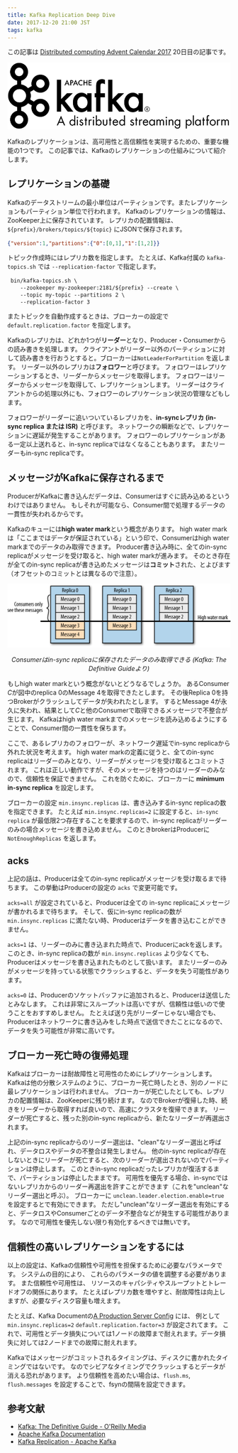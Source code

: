```yaml
---
title: Kafka Replication Deep Dive
date: 2017-12-20 21:00 JST
tags: kafka
---
```


この記事は [Distributed computing Advent Calendar 2017](https://qiita.com/advent-calendar/2017/distributed-computing) 20日目の記事です。

![Apache Kafka Logo](kafka.png)

Kafkaのレプリケーションは、高可用性と高信頼性を実現するための、重要な機能の1つです。
この記事では、Kafkaのレプリケーションの仕組みについて紹介します。

レプリケーションの基礎
----------------------

Kafkaのデータストリームの最小単位はパーティションです。またレプリケーションもパーティション単位で行われます。
Kafkaのレプリケーションの情報は、ZooKeeper上に保存されています。
レプリカの配置情報は、`${prefix}/brokers/topics/${topic}` にJSONで保存されます。

```json
{"version":1,"partitions":{"0":[0,1],"1":[1,2]}}
```

トピック作成時にはレプリカ数を指定します。
たとえば、Kafka付属の `kafka-topics.sh` では `--replication-factor` で指定します。

     bin/kafka-topics.sh \
        --zookeeper my-zookeeper:2181/${prefix} --create \
        --topic my-topic --partitions 2 \
        --replication-factor 3

またトピックを自動作成するときは、ブローカーの設定で `default.replication.factor` を指定します。

Kafkaのレプリカは、どれか1つが**リーダー**となり、Producer・Consumerからの読み書きを処理します。
クライアントがリーダー以外のパーティションに対して読み書きを行おうとすると。ブローカーは`NotLeaderForPartition` を返します。
リーダー以外のレプリカは**フォロワー**と呼びます。
フォロワーはレプリケーションするとき、リーダーからメッセージを取得します。
フォロワーはリーダーからメッセージを取得して、レプリケーションします。
リーダーはクライアントからの処理以外にも、フォロワーのレプリケーション状況の管理などもします。

フォロワーがリーダーに追いついているレプリカを、**in-syncレプリカ (in-sync replica または ISR)** と呼びます。
ネットワークの瞬断などで、レプリケーションに遅延が発生することがあります。
フォロワーのレプリケーションがある一定以上送れると、in-sync replicaではなくなることもあります。
またリーダーもin-sync replicaです。

メッセージがKafkaに保存されるまで
---------------------------------

ProducerがKafkaに書き込んだデータは、Consumerはすぐに読み込めるというわけではありません。
もしそれが可能なら、Consumer間で処理するデータの一貫性が失われるからです。

Kafkaのキューには**high water mark**という概念があります。
high water markは「ここまではデータが保証されている」という印で、Consumerはhigh water markまでのデータのみ取得できます。
Producer書き込み時に、全てのin-sync replicaがメッセージを受け取ると、high water markが進みます。
そのとき存在が全てのin-sync replicaが書き込めたメッセージは**コミット**された、とよびます（オフセットのコミットとは異なるので注意）。

![High water mark](high-water-mark.png)  
<p style='text-align: center; font-style:italic'>
  Consumerはin-sync replicaに保存されたデータのみ取得できる (Kafka: The Definitive Guideより)
</p>

もしhigh water markという概念がないとどうなるでしょうか。
あるConsumer *C*が図中のreplica 0のMessage 4を取得できたとします。
その後Replica 0を持つBrokerがクラッシュしてデータが失われたとします。
するとMessage 4が永久に失われ、結果として*C*と他のConsumerで取得できるメッセージで不整合が生じます。
Kafkaはhigh water markまでのメッセージを読み込めるようにすることで、Consumer間の一貫性を保ちます。

ここで、あるレプリカのフォロワーが、ネットワーク遅延でin-sync replicaから外れた状況を考えます。
high water markの定義に従うと、全てのin-sync replicaはリーダーのみとなり、リーダーがメッセージを受け取るとコミットされます。
これは正しい動作ですが、そのメッセージを持つのはリーダーのみなので、信頼性を保証できません。
これを防ぐために、ブローカーに **minimum in-sync replica** を設定します。

ブローカーの設定 `min.insync.replicas` は、書き込みするin-sync replicaの数を指定できます。
たとえば `min.insync.replicas=2` に設定すると、`in-sync replica` が最低限2つ存在することを要求するので、in-sync replicaがリーダーのみの場合メッセージを書き込めません。
このときbrokerはProducerに `NotEnoughReplicas` を返します。

acks
----

上記の話は、Producerは全てのin-sync replicaがメッセージを受け取るまで待ちます。
この挙動はProducerの設定の `acks` で変更可能です。

`acks=all` が設定されていると、Producerは全ての in-sync replicaにメッセージが書かれるまで待ちます。
そして、仮にin-sync replicaの数が `min.insync.replicas` に満たない時、Producerはデータを書き込むことができません。

`acks=1` は、リーダーのみに書き込まれた時点で、Producerにackを返します。
このとき、in-sync replicaの数が `min.insync.replicas` より少なくても、Producerはメッセージを書き込まれたものとして扱います。
またリーダーのみがメッセージを持っている状態でクラッシュすると、データを失う可能性があります。

`acks=0` は、Producerのソケットバッファに追加されると、Producerは送信したとみなします。
これは非常にスループットは高いですが、信頼性は低いので使うことをおすすめしません。
たとえば送り先がリーダーじゃない場合でも、Producerはネットワークに書き込みをした時点で送信できたことになるので、データを失う可能性が非常に高いです。

ブローカー死亡時の復帰処理
--------------------------

Kafkaはブローカーは耐故障性と可用性のためにレプリケーションします。
Kafkaは他の分散システムのように、ブローカー死亡時したとき、別のノードに最レプリケーションは行われません。
ブローカーが死亡したとしても、レプリカの配置情報は、ZooKeeperに残り続けます。
なのでBrokerが復帰した時、続きをリーダーから取得すれば良いので、高速にクラスタを復帰できます。
リーダーが死亡すると、残った別のin-sync replicaから、新たなリーダーが再選出されます。

上記のin-sync replicaからのリーダー選出は、"clean"なリーダー選出と呼ばれ、データロスやデータの不整合は発生しません。
他のin-sync replicaが存在しないときにリーダーが死亡すると、次のリーダーが選出されないのでパーティションは停止します。
このときin-sync replicaだったレプリカが復活するまで、パーティションは停止したままです。
可用性を優先する場合、in-syncではないレプリカからのリーダー再選出を許すことができます（これを"unclean"なリーダー選出と呼ぶ）。
ブローカーに `unclean.leader.election.enable=true` を設定するとで有効にできます。
ただし"unclean"なリーダー選出を有効にすると、データロスやConsumerごとのデータ不整合などが発生する可能性があります。
なので可用性を優先しない限り有効化するべきでは無いです。

信頼性の高いレプリケーションをするには
--------------------------------------

以上の設定は、Kafkaの信頼性や可用性を担保するために必要なパラメータです。
システムの目的により、 これらのパラメータの値を調整する必要があります。
また信頼性や可用性は、 リソースのキャパシティやスループットとトレードオフの関係にあります。
たとえばレプリカ数を増やすと、耐故障性は向上しますが、必要なディスク容量も増えます。

たとえば、Kafka Documentの[A Production Server Config](https://kafka.apache.org/documentation/#prodconfig) には、
例として `min.insync.replicas=2` `default.replication.factor=3` が設定されてます。
これで、可用性とデータ損失については1ノードの故障まで耐えれます。データ損失に対しては2ノードまでの故障に耐えれます。

Kafkaではメッセージがコミットされるタイミングは、ディスクに書かれたタイミングではないです。
なのでシビアなタイミングでクラッシュするとデータが消える恐れがあります。
より信頼性を高めたい場合は、`flush.ms`, `flush.messages` を設定することで、fsynの間隔を設定できます。

参考文献
--------

- [Kafka: The Definitive Guide - O'Reilly Media](http://shop.oreilly.com/product/0636920044123.do)
- [Apache Kafka Documentation](https://kafka.apache.org/documentation/)
- [Kafka Replication - Apache Kafka](https://cwiki.apache.org/confluence/display/KAFKA/Kafka+Replication)
